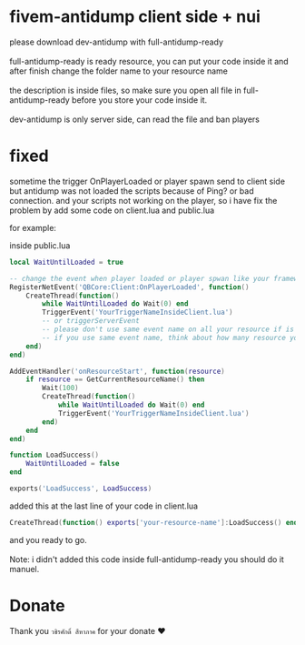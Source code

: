 # fivem-antidump client side + nui


please download dev-antidump with full-antidump-ready
<br><br>
full-antidump-ready is ready resource, you can put your code inside it and after finish change the folder name to your resource name<br>
<br>
the description is inside files, so make sure you open all file in full-antidump-ready before you store your code inside it.<br><br>
dev-antidump is only server side, can read the file and ban players
<br>


# fixed

sometime the trigger OnPlayerLoaded or player spawn send to client side but antidump was not loaded the scripts because of Ping? or bad connection. and your scripts not working on the player, so i have fix the problem by add some code on client.lua and public.lua

for example:

inside public.lua
```lua
local WaitUntilLoaded = true

-- change the event when player loaded or player spwan like your framework. i use here QBCore
RegisterNetEvent('QBCore:Client:OnPlayerLoaded', function()
    CreateThread(function()
        while WaitUntilLoaded do Wait(0) end
        TriggerEvent('YourTriggerNameInsideClient.lua')
        -- or triggerServerEvent
        -- please don't use same event name on all your resource if is client side and is inside client.lua, use like: resource-name:client:OnPlayerLoaded
        -- if you use same event name, think about how many resource you have and how manytime it's will send the trigger
    end)
end)

AddEventHandler('onResourceStart', function(resource)
    if resource == GetCurrentResourceName() then
        Wait(100)
        CreateThread(function()
            while WaitUntilLoaded do Wait(0) end
            TriggerEvent('YourTriggerNameInsideClient.lua')
        end)
    end
end)

function LoadSuccess()
    WaitUntilLoaded = false
end

exports('LoadSuccess', LoadSuccess)
```

added this at the last line of your code in client.lua

```lua
CreateThread(function() exports['your-resource-name']:LoadSuccess() end)

```

and you ready to go.
<br><br>
Note: i didn't added this code inside full-antidump-ready you should do it manuel.

# Donate

Thank you ```วชิรศักดิ์ สีหาภาค``` for your donate ❤️

